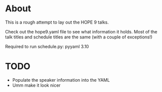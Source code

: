 About
=====

This is a rough attempt to lay out the HOPE 9 talks.

Check out the hope9.yaml file to see what information it holds. Most of the talk titles and schedule titles are the same (with a couple of exceptions!)

Required to run schedule.py: pyyaml 3.10

TODO
====

- Populate the speaker information into the YAML
- Umm make it look nicer

